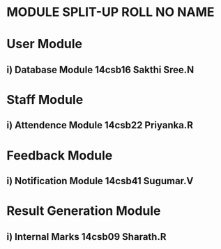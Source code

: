 # MODULE SPLIT-UP                               ROLL NO                            NAME

# User Module                      
## i) Database Module                           14csb16                        Sakthi Sree.N

# Staff Module
## i) Attendence Module                         14csb22                        Priyanka.R

# Feedback Module
## i) Notification Module                       14csb41                        Sugumar.V

# Result Generation Module                     
## i) Internal Marks                            14csb09                        Sharath.R

